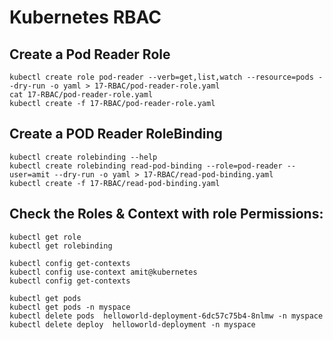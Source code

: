 # Kubernetes RBAC 

## Create a Pod Reader Role
```
kubectl create role pod-reader --verb=get,list,watch --resource=pods --dry-run -o yaml > 17-RBAC/pod-reader-role.yaml
cat 17-RBAC/pod-reader-role.yaml 
kubectl create -f 17-RBAC/pod-reader-role.yaml
```

## Create a POD Reader RoleBinding 
```
kubectl create rolebinding --help
kubectl create rolebinding read-pod-binding --role=pod-reader --user=amit --dry-run -o yaml > 17-RBAC/read-pod-binding.yaml
kubectl create -f 17-RBAC/read-pod-binding.yaml
```

## Check the Roles & Context with role Permissions:
```
kubectl get role
kubectl get rolebinding 

kubectl config get-contexts
kubectl config use-context amit@kubernetes
kubectl config get-contexts

kubectl get pods 
kubectl get pods -n myspace
kubectl delete pods  helloworld-deployment-6dc57c75b4-8nlmw -n myspace
kubectl delete deploy  helloworld-deployment -n myspace
```
